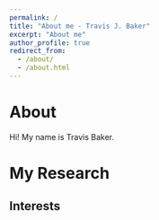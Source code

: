 ```yaml
---
permalink: /
title: "About me - Travis J. Baker"
excerpt: "About me"
author_profile: true
redirect_from: 
  - /about/
  - /about.html
---
```



About
======
Hi! My name is Travis Baker.


My Research
======

Interests
------


